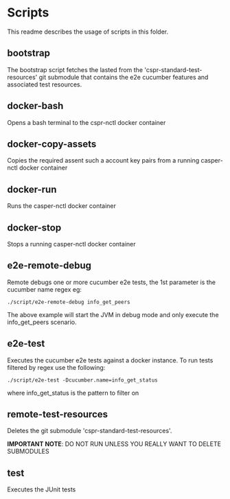 # Scripts
This readme describes the usage of scripts in this folder.
## bootstrap
The bootstrap script fetches the lasted from the 'cspr-standard-test-resources' git submodule that contains the e2e 
cucumber features and associated test resources.

## docker-bash
Opens a bash terminal to the cspr-nctl docker container

## docker-copy-assets
Copies the required assent such a account key pairs from a running casper-nctl docker container

## docker-run
Runs the casper-nctl docker container

## docker-stop
Stops a running casper-nctl docker container

## e2e-remote-debug
Remote debugs one or more cucumber e2e tests, the 1st parameter is the cucumber name regex eg:

```./script/e2e-remote-debug info_get_peers```

The above example will start the JVM in debug mode and only execute the info_get_peers scenario.

## e2e-test
Executes the cucumber e2e tests against a docker instance. To run tests filtered by regex use the following:

```./script/e2e-test -Dcucumber.name=info_get_status```

where info_get_status is the pattern to filter on

## remote-test-resources
Deletes the git submodule 'cspr-standard-test-resources'. 

**IMPORTANT NOTE**: DO NOT RUN UNLESS YOU REALLY WANT TO DELETE SUBMODULES

## test
Executes the JUnit tests
